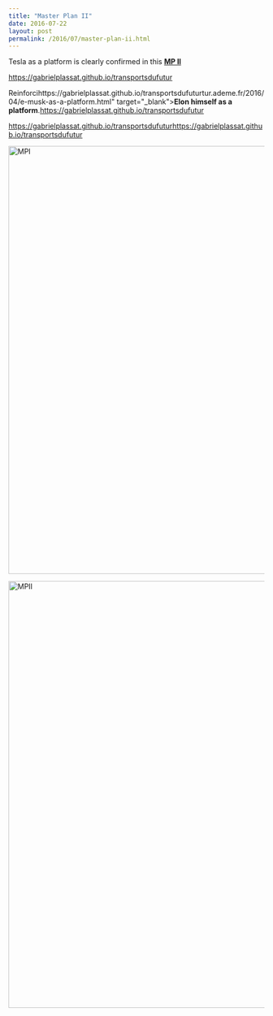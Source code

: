 ```yaml
---
title: "Master Plan II"
date: 2016-07-22
layout: post
permalink: /2016/07/master-plan-ii.html
---
```


Tesla as a platform is clearly confirmed in this <a href="https://www.tesla.com/blog/master-plan-part-deux" target="_blank"><strong>MP II</strong></a>

https://gabrielplassat.github.io/transportsdufutur

Reinforcihttps://gabrielplassat.github.io/transportsdufuturtur.ademe.fr/2016/04/e-musk-as-a-platform.html" target="_blank"><strong>Elon himself as a platform</strong></a>.https://gabrielplassat.github.io/transportsdufutur

https://gabrielplassat.github.io/transportsdufuturhttps://gabrielplassat.github.io/transportsdufutur

<a href="http://transportsdufutur.ademe.fr/wp-content/uploads/sites/6/2016/07/MPI.jpg" rel="attachment wp-att-4237"><img class="aligncenter wp-image-4237 size-full" src="http://transportsdufutur.ademe.fr/wp-content/uploads/sites/6/2016/07/MPI.jpg" alt="MPI" width="646" height="843" /></a>



<a href="http://transportsdufutur.ademe.fr/wp-content/uploads/sites/6/2016/07/MPII.jpg" rel="attachment wp-att-4238"><img class="wp-image-4238 size-full aligncenter" src="http://transportsdufutur.ademe.fr/wp-content/uploads/sites/6/2016/07/MPII.jpg" alt="MPII" width="572" height="841" /></a>